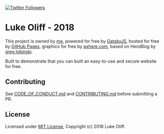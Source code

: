[![Twitter Followers](https://img.shields.io/twitter/follow/mroliff.svg?style=social&label=Follow)](https://twitter.com/mroliff)

# Luke Oliff - 2018

This project is owned by [me](https://lukeoliff.com/), powered for free by [GatsbyJS](https://www.gatsbyjs.org/), hosted for free by [GitHub Pages](https://pages.github.com/), graphics for free by [pxhere.com](https://pxhere.com), based on HeroBlog by [greg lobinski](https://www.greglobinski.com).

Built to demonstrate that you can built an easy-to-use and secure website for free.

## Contributing

See [CODE_OF_CONDUCT.md](.github/CODE_OF_CONDUCT.md) and [CONTRIBUTING.md](.github/CONTRIBUTING.md) before submitting a PR.

## License

Licensed under [MIT License](LICENSE), Copyright (c) 2018 Luke Oliff.
